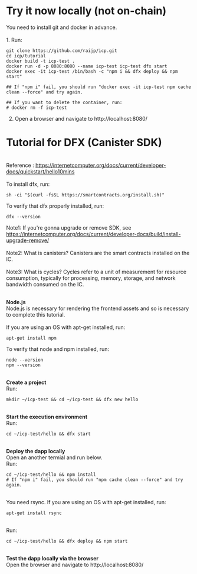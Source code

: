 # Try it now locally (not on-chain)
You need to install git and docker in advance.
<br>
<br>1. Run:
```
git clone https://github.com/raijp/icp.git
cd icp/tutorial
docker build -t icp-test .
docker run -d -p 8080:8080 --name icp-test icp-test dfx start
docker exec -it icp-test /bin/bash -c "npm i && dfx deploy && npm start"

## If "npm i" fail, you should run "docker exec -it icp-test npm cache clean --force" and try again.

## If you want to delete the container, run:
# docker rm -f icp-test
```
2. Open a browser and navigate to http://localhost:8080/

# Tutorial for DFX (Canister SDK)
<br>Reference : https://internetcomputer.org/docs/current/developer-docs/quickstart/hello10mins
<br><br>To install dfx, run:
```
sh -ci "$(curl -fsSL https://smartcontracts.org/install.sh)"
```
To verify that dfx properly installed, run:
```
dfx --version
```
Note1: If you're gonna upgrade or remove SDK, see https://internetcomputer.org/docs/current/developer-docs/build/install-upgrade-remove/
<br><br>Note2: What is canisters? Canisters are the smart contracts installed on the IC.
<br><br>Note3: What is cycles? Cycles refer to a unit of measurement for resource consumption, typically for processing, memory, storage, and network bandwidth consumed on the IC. 

<br><b>Node.js</b>
<br>Node.js is necessary for rendering the frontend assets and so is necessary to complete this tutorial. 
<br><br>If you are using an OS with apt-get installed, run:
```
apt-get install npm
```
To verify that node and npm installed, run:
```
node --version
npm --version
```
<br><b>Create a project</b>
<br>Run:
```
mkdir ~/icp-test && cd ~/icp-test && dfx new hello
```
<br><b>Start the execution environment</b>
<br>Run:
```
cd ~/icp-test/hello && dfx start
```

<br><b>Deploy the dapp locally</b>
<br>Open an another termial and run below.
<br>Run:
```
cd ~/icp-test/hello && npm install
# If "npm i" fail, you should run "npm cache clean --force" and try again.
```
<br>You need rsync. If you are using an OS with apt-get installed, run:
```
apt-get install rsync
```
<br>Run:
```
cd ~/icp-test/hello && dfx deploy && npm start
```

<br><b>Test the dapp locally via the browser</b>
<br>Open the browser and navigate to http://localhost:8080/
